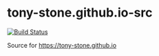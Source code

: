 # tony-stone.github.io-src

[![Build Status](https://travis-ci.org/tony-stone/tony-stone.github.io-src.svg?branch=master)](https://travis-ci.org/tony-stone/tony-stone.github.io-src)

Source for https://tony-stone.github.io
